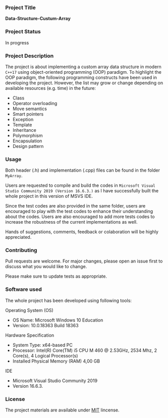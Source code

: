 ### Project Title
 **Data-Structure-Custum-Array**

### Project Status
In progress

### Project Description
The project is about implementing a custom array data structure in modern `C++17` using object-oriented programming (OOP) paradigm. To highlight the OOP paradigm, the following programming constructs have been used in developing the project. However, the list may grow or change depending on available resources (e.g. time) in the future:

  - Class
  - Operator overloading
  - Move semantics
  - Smart pointers
  - Exception
  - Template
  - Inheritance
  - Polymorphism
  - Encapsulation
  - Design pattern


### Usage
Both header (.h) and implementation (.cpp) files can be found in the folder `MyArray`. 

Users are requested to compile and build the codes in `Microsoft Visual Studio Community 2019 (Version 16.6.3.)` as I have successfully built the whole project in this version of MSVS IDE. 

Since the test codes are also provided in the same folder, users are encouraged to play with the test codes to enhance their understanding about the codes. Users are also encouraged to add more tests codes to increase the robustness of the current implementations as well. 

Hands of suggestions, comments, feedback or colaboration will be highly appreciated.  
 

### Contributing
Pull requests are welcome. For major changes, please open an issue first to discuss what you would like to change.

Please make sure to update tests as appropriate.

### Software used
The whole project has been developed using following tools:

Operating System (OS)
  - OS Name:	Microsoft Windows 10 Education
  - Version:	10.0.18363 Build 18363
  
  Hardware Specification
  - System Type:	x64-based PC
  - Processor:	Intel(R) Core(TM) i5 CPU  M 460  @ 2.53GHz, 2534 Mhz, 2 Core(s), 4 Logical Processor(s)
  - Installed Physical Memory (RAM)	4,00 GB


IDE
  - Microsoft Visual Studio Community 2019 
  - Version 16.6.3. 
 

### License

The project materials are available under [MIT](https://choosealicense.com/licenses/mit/) lincense.
